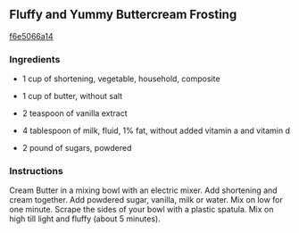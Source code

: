 ## Fluffy and Yummy Buttercream Frosting

[f6e5066a14](http://www.food.com/recipe/fluffy-and-yummy-buttercream-frosting-301207)

### Ingredients

 - 1 cup of shortening, vegetable, household, composite

 - 1 cup of butter, without salt

 - 2 teaspoon of vanilla extract

 - 4 tablespoon of milk, fluid, 1% fat, without added vitamin a and vitamin d

 - 2 pound of sugars, powdered

### Instructions

Cream Butter in a mixing bowl with an electric mixer. Add shortening and cream together. Add powdered sugar, vanilla, milk or water. Mix on low for one minute. Scrape the sides of your bowl with a plastic spatula. Mix on high till light and fluffy (about 5 minutes).